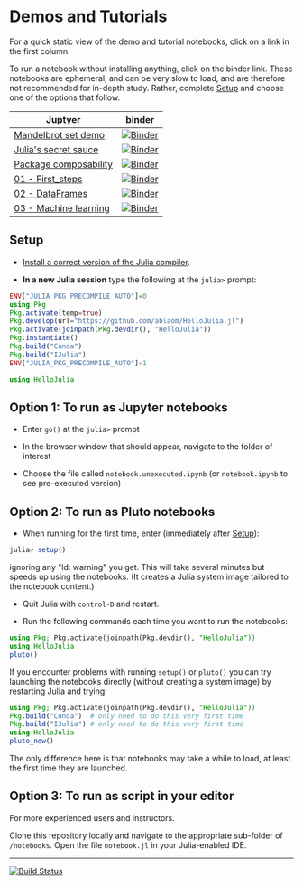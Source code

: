 # Demos and Tutorials

For a quick static view of the demo and tutorial notebooks, click on a
link in the first column.

To run a notebook without installing anything, click on the binder
link. These notebooks are ephemeral, and can be very slow to load, and
are therefore not recommended for in-depth study. Rather, complete
[Setup](#setup) and choose one of the options that follow.


Juptyer | binder
--------|---------
[Mandelbrot set demo](notebooks/mandelbrot/notebook.ipynb) | [![Binder](https://mybinder.org/badge_logo.svg)](https://mybinder.org/v2/gh/ablaom/HelloJulia.jl/dev?labpath=notebooks%2Fmandelbrot%2Fnotebook.ipynb)
[Julia's secret sauce](notebooks/secret_sauce/notebook.ipynb) | [![Binder](https://mybinder.org/badge_logo.svg)](https://mybinder.org/v2/gh/ablaom/HelloJulia.jl/dev?labpath=notebooks%2Fsecret_sauce%2Fnotebook.ipynb)
[Package composability](notebooks/pkg_composability/notebook.ipynb) | [![Binder](https://mybinder.org/badge_logo.svg)](https://mybinder.org/v2/gh/ablaom/HelloJulia.jl/dev?labpath=notebooks%2Fpkg_composability%2Fnotebook.ipynb)
[01 - First_steps](notebooks/01_first_steps/notebook.unexecuted.ipynb) | [![Binder](https://mybinder.org/badge_logo.svg)](https://mybinder.org/v2/gh/ablaom/HelloJulia.jl/dev?labpath=notebooks%2F01_first_steps%2Fnotebook.unexecuted.ipynb)
[02 - DataFrames](notebooks/02_dataframes/notebook.ipynb) | [![Binder](https://mybinder.org/badge_logo.svg)](https://mybinder.org/v2/gh/ablaom/HelloJulia.jl/dev?labpath=notebooks%2F02_dataframes%2Fnotebook.ipynb)
[03 - Machine learning](notebooks/03_machine_learning/notebook.ipynb) | [![Binder](https://mybinder.org/badge_logo.svg)](https://mybinder.org/v2/gh/ablaom/HelloJulia.jl/dev?labpath=notebooks%2F03_machine_learning%2Fnotebook.ipynb)

## Setup

- [Install a correct version of the Julia compiler](FIRST_STEPS.md).

- **In a new Julia session** type the following at the `julia>` prompt:

```julia
ENV["JULIA_PKG_PRECOMPILE_AUTO"]=0
using Pkg
Pkg.activate(temp=true)
Pkg.develop(url="https://github.com/ablaom/HelloJulia.jl")
Pkg.activate(joinpath(Pkg.devdir(), "HelloJulia"))
Pkg.instantiate()
Pkg.build("Conda")
Pkg.build("IJulia")
ENV["JULIA_PKG_PRECOMPILE_AUTO"]=1

using HelloJulia

```

## Option 1: To run as Jupyter notebooks

- Enter `go()` at the `julia>` prompt

- In the browser window that should appear, navigate to the folder of
interest

- Choose the file called `notebook.unexecuted.ipynb` (or
  `notebook.ipynb` to see pre-executed version)


## Option 2: To run as Pluto notebooks

- When running for the first time, enter (immediately after
  [Setup](#setup)):

```julia
julia> setup()
```

ignoring any "ld: warning" you get. This will take several minutes but
speeds up using the notebooks. (It creates a Julia system image
tailored to the notebook content.)

- Quit Julia with `control-D` and restart.

- Run the following commands each time you want to run the notebooks:

```julia
using Pkg; Pkg.activate(joinpath(Pkg.devdir(), "HelloJulia"))
using HelloJulia
pluto()

```

If you encounter problems with running `setup()` or `pluto()` you can try launching the notebooks directly (without creating a system image) by restarting Julia and trying:

```julia
using Pkg; Pkg.activate(joinpath(Pkg.devdir(), "HelloJulia"))
Pkg.build("Conda")  # only need to do this very first time
Pkg.build("IJulia") # only need to do this very first time
using HelloJulia
pluto_now()
```

The only difference here is that notebooks may take a while to load, at least the first
time they are launched.


## Option 3: To run as script in your editor

For more experienced users and instructors.

Clone this repository locally and navigate to the appropriate
sub-folder of `/notebooks`. Open the file `notebook.jl` in your
Julia-enabled IDE.

---

[![Build Status](https://github.com/ablaom/HelloJulia.jl/workflows/CI/badge.svg)](https://github.com/ablaom/HelloJulia.jl/actions) 
